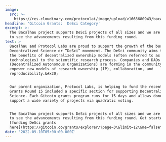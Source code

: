 ```yaml
---
image:
  src: >-
    https://res.cloudinary.com/protocolai/image/upload/v1663680943/bacalhau/Screen_Shot_2022-09-20_at_9.31.11_AM_rssxtk.png
headline: 'Gitcoin Grants:  DeSci Category'
excerpt: >-
  The Bacalhau project supports DeSci projects of all sizes and we are excited
  to see the advancements resulting from this funding round.
text: >
  Bacalhau and Protocol Labs are proud to support the growth of the burgeoning
  Decentralized Science or “DeSci” movement. The DeSci community aims to bring
  the benefits of decentralized ownership models (often referred to as “Web3”
  technologies) to the scientific research process. Companies and DAOs
  (Decentralized Autonomous Organizations) are forming in the community to
  empower new models of research ownership (IP), collaboration, and
  reproducibility.&#x20;


  Our parent organization, Protocol Labs, is helping to fund the recent Gitcoin
  Grants Round 15 included a specific section for supporting Decentralized
  Science. Each Gitcoin grants program runs for 15 days and allows donors to
  support a wide variety of projects via quadratic voting.


  The Bacalhau project supports DeSci projects of all sizes and we are excited
  to see the advancements resulting from this funding round. Get started
  [funding DeSci grants
  here](https://gitcoin.co/grants/explorer/?page=3\&limit=12\&me=false\&sort\_option=weighted\_shuffle\&collection\_id=false\&network=mainnet\&state=active\&profile=false\&round\_num=15\&customer\_name=DeSci\&sub\_round\_slug=gr15-desci\&collections\_page=1\&grant\_regions=\&grant\_types=\&grant\_tags=\&tenants=\&idle=true\&featured=true\&round\_type=false\&tab=grants).
date: '2022-09-10T05:00:00.000Z'
---
```


